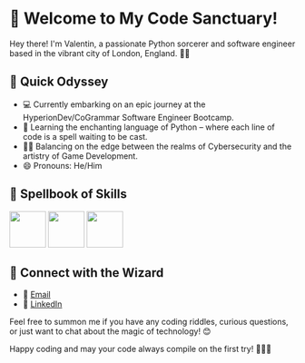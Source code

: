 # 👋 Welcome to My Code Sanctuary!

Hey there! I'm Valentin, a passionate Python sorcerer and software engineer based in the vibrant city of London, England. 🌆✨

## 🚀 Quick Odyssey

- 💻 Currently embarking on an epic journey at the HyperionDev/CoGrammar Software Engineer Bootcamp.
- 🌱 Learning the enchanting language of Python – where each line of code is a spell waiting to be cast.
- 🧙‍♂️ Balancing on the edge between the realms of Cybersecurity and the artistry of Game Development.
- 😄 Pronouns: He/Him

## 🔧 Spellbook of Skills

<p float="left">
  <img height="64px" src="https://cdn.svgporn.com/logos/html-5.svg">
  <img height="64px" src="https://cdn.svgporn.com/logos/css-3.svg">
  <img height="64px" src="https://cdn4.iconfinder.com/data/icons/logos-and-brands/512/267_Python_logo-128.png">
</p>

## 💬 Connect with the Wizard

- 📧 [Email](kvalentin95@gmail.com)  
- 💼 [LinkedIn](https://www.linkedin.com/in/valentin-kalanyos-00a245199/)

Feel free to summon me if you have any coding riddles, curious questions, or just want to chat about the magic of technology! 😊

Happy coding and may your code always compile on the first try! 🚀🧙‍♂️

